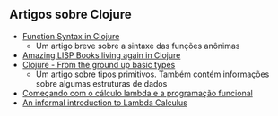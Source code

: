 ## Artigos sobre Clojure

- [Function Syntax in Clojure](https://coderwall.com/p/panlza/function-syntax-in-clojure)
    - Um artigo breve sobre a sintaxe das funções anônimas
- [Amazing LISP Books living again in Clojure](http://juliangamble.com/blog/2012/07/13/amazing-lisp-books-living-again-in-clojure/)
- [Clojure - From the ground up basic types](https://aphyr.com/posts/302-clojure-from-the-ground-up-basic-types)
	- Um artigo sobre tipos primitivos. Também contém informações sobre algumas estruturas de dados
- [Começando com o cálculo lambda e a programação funcional](http://blog.caelum.com.br/comecando-com-o-calculo-lambda-e-a-programacao-funcional-de-verdade/)
- [An informal introduction to Lambda Calculus](https://medium.com/@Sudhagar/an-informal-introduction-to-lambda-calculus-51c637f35f7d)
